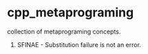 # cpp_metaprograming
collection of metaprograming concepts.

1) SFINAE - Substitution failure is not an error.
